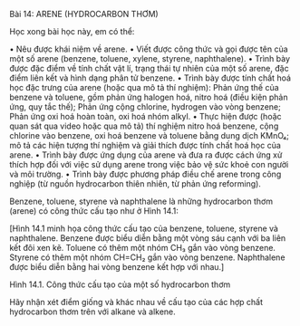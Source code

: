 Bài 14: ARENE (HYDROCARBON THƠM)

Học xong bài học này, em có thể:

• Nêu được khái niệm về arene.
• Viết được công thức và gọi được tên của một số arene (benzene, toluene, xylene, styrene, naphthalene).
• Trình bày được đặc điểm về tính chất vật lí, trạng thái tự nhiên của một số arene, đặc điểm liên kết và hình dạng phân tử benzene.
• Trình bày được tính chất hoá học đặc trưng của arene (hoặc qua mô tả thí nghiệm): Phản ứng thế của benzene và toluene, gồm phản ứng halogen hoá, nitro hoá (điều kiện phản ứng, quy tắc thế); Phản ứng cộng chlorine, hydrogen vào vòng benzene; Phản ứng oxi hoá hoàn toàn, oxi hoá nhóm alkyl.
• Thực hiện được (hoặc quan sát qua video hoặc qua mô tả) thí nghiệm nitro hoá benzene, cộng chlorine vào benzene, oxi hoá benzene và toluene bằng dung dịch KMnO₄; mô tả các hiện tượng thí nghiệm và giải thích được tính chất hoá học của arene.
• Trình bày được ứng dụng của arene và đưa ra được cách ứng xử thích hợp đối với việc sử dụng arene trong việc bảo vệ sức khoẻ con người và môi trường.
• Trình bày được phương pháp điều chế arene trong công nghiệp (từ nguồn hydrocarbon thiên nhiên, từ phản ứng reforming).

Benzene, toluene, styrene và naphthalene là những hydrocarbon thơm (arene) có công thức cấu tạo như ở Hình 14.1:

[Hình 14.1 minh họa công thức cấu tạo của benzene, toluene, styrene và naphthalene. Benzene được biểu diễn bằng một vòng sáu cạnh với ba liên kết đôi xen kẽ. Toluene có thêm một nhóm CH₃ gắn vào vòng benzene. Styrene có thêm một nhóm CH=CH₂ gắn vào vòng benzene. Naphthalene được biểu diễn bằng hai vòng benzene kết hợp với nhau.]

Hình 14.1. Công thức cấu tạo của một số hydrocarbon thơm

Hãy nhận xét điểm giống và khác nhau về cấu tạo của các hợp chất hydrocarbon thơm trên với alkane và alkene.